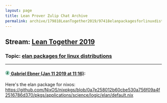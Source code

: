 ```yaml
---
layout: page
title: Lean Prover Zulip Chat Archive 
permalink: archive/179818LeanTogether2019/97418elanpackagesforlinuxdistributions.html
---
```


## Stream: [Lean Together 2019](index.html)
### Topic: [elan packages for linux distributions](97418elanpackagesforlinuxdistributions.html)

---

#### [![Click to go to Zulip](../../assets/img/zulip2.png) Gabriel Ebner (Jan 11 2019 at 11:16)](https://leanprover.zulipchat.com/#narrow/stream/179818-Lean%20Together%202019/topic/elan%20packages%20for%20linux%20distributions/near/154907215):
Here's the elan package for nixos: https://github.com/NixOS/nixpkgs/blob/0a7e258012b60cbe530a756f09a4f2516786d370/pkgs/applications/science/logic/elan/default.nix


